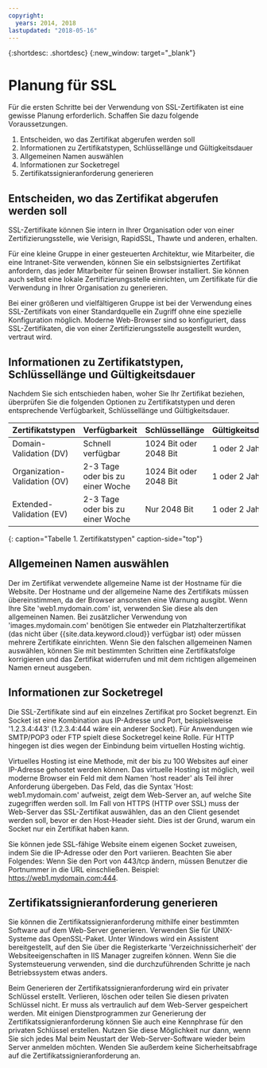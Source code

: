 ```yaml
---
copyright:
  years: 2014, 2018
lastupdated: "2018-05-16"
---
```


{:shortdesc: .shortdesc}
{:new_window: target="_blank"}

# Planung für SSL

Für die ersten Schritte bei der Verwendung von SSL-Zertifikaten ist eine gewisse Planung erforderlich. Schaffen Sie dazu folgende Voraussetzungen.

1. Entscheiden, wo das Zertifikat abgerufen werden soll
2. Informationen zu Zertifikatstypen, Schlüssellänge und Gültigkeitsdauer
3. Allgemeinen Namen auswählen
4. Informationen zur Socketregel
5. Zertifikatssignieranforderung generieren

## Entscheiden, wo das Zertifikat abgerufen werden soll

SSL-Zertifikate können Sie intern in Ihrer Organisation oder von einer Zertifizierungsstelle, wie Verisign, RapidSSL, Thawte und anderen, erhalten.  

Für eine kleine Gruppe in einer gesteuerten Architektur, wie Mitarbeiter, die eine Intranet-Site verwenden, können Sie ein selbstsigniertes Zertifikat anfordern, das jeder Mitarbeiter für seinen Browser installiert. Sie können auch selbst eine lokale Zertifizierungsstelle einrichten, um Zertifikate für die Verwendung in Ihrer Organisation zu generieren.

Bei einer größeren und vielfältigeren Gruppe ist bei der Verwendung eines SSL-Zertifikats von einer Standardquelle ein Zugriff ohne eine spezielle Konfiguration möglich. Moderne Web-Browser sind so konfiguriert, dass SSL-Zertifikaten, die von einer Zertifizierungsstelle ausgestellt wurden, vertraut wird.

## Informationen zu Zertifikatstypen, Schlüssellänge und Gültigkeitsdauer

Nachdem Sie sich entschieden haben, woher Sie Ihr Zertifikat beziehen, überprüfen Sie die folgenden Optionen zu Zertifikatstypen und deren entsprechende Verfügbarkeit, Schlüssellänge und Gültigkeitsdauer.

|              Zertifikatstypen          |  Verfügbarkeit                     |  Schlüssellänge                |  Gültigkeitsdauer                  |
| --------------------------------------- | --------------------------------- | -------------------------- | -------------------------- |
|Domain-Validation (DV)                   | Schnell verfügbar                 | 1024 Bit oder 2048 Bit       | 1 oder 2 Jahr(e)             |
|Organization-Validation (OV)             | 2-3 Tage oder bis zu einer Woche          | 1024 Bit oder 2048 Bit       | 1 oder 2 Jahr(e)             |
|Extended-Validation (EV)                 | 2-3 Tage oder bis zu einer Woche          | Nur 2048 Bit              | 1 oder 2 Jahr(e)             |
{: caption="Tabelle 1. Zertifikatstypen" caption-side="top"}   


## Allgemeinen Namen auswählen

Der im Zertifikat verwendete allgemeine Name ist der Hostname für die Website. Der Hostname und der allgemeine Name des Zertifikats müssen übereinstimmen, da der Browser ansonsten eine Warnung ausgibt. Wenn Ihre Site 'web1.mydomain.com' ist, verwenden Sie diese als den allgemeinen Namen. Bei zusätzlicher Verwendung von 'images.mydomain.com' benötigen Sie entweder ein Platzhalterzertifikat (das nicht über {{site.data.keyword.cloud}} verfügbar ist) oder müssen mehrere Zertifikate einrichten. Wenn Sie den falschen allgemeinen Namen auswählen, können Sie mit bestimmten Schritten eine Zertifikatsfolge korrigieren und das Zertifikat widerrufen und mit dem richtigen allgemeinen Namen erneut ausgeben.  

## Informationen zur Socketregel

Die SSL-Zertifikate sind auf ein einzelnes Zertifikat pro Socket begrenzt. Ein Socket ist eine Kombination aus IP-Adresse und Port, beispielsweise '1.2.3.4:443' (1.2.3.4:444 wäre ein anderer Socket). Für Anwendungen wie SMTP/POP3 oder FTP spielt diese Socketregel keine Rolle. Für HTTP hingegen ist dies wegen der Einbindung beim virtuellen Hosting wichtig.

Virtuelles Hosting ist eine Methode, mit der bis zu 100 Websites auf einer IP-Adresse gehostet werden können. Das virtuelle Hosting ist möglich, weil moderne Browser ein Feld mit  dem Namen 'host reader' als Teil ihrer Anforderung übergeben. Das Feld, das die Syntax 'Host: web1.mydomain.com' aufweist, zeigt dem Web-Server an, auf welche Site zugegriffen werden soll. Im Fall von HTTPS (HTTP over SSL) muss der Web-Server das SSL-Zertifikat auswählen, das an den Client gesendet werden soll, bevor er den Host-Header sieht. Dies ist der Grund, warum ein Socket nur ein Zertifikat haben kann.

Sie können jede SSL-fähige Website einem eigenen Socket zuweisen, indem Sie die IP-Adresse oder den Port variieren. Beachten Sie aber Folgendes: Wenn Sie den Port von 443/tcp ändern, müssen Benutzer die Portnummer in die URL einschließen. Beispiel: https://web1.mydomain.com:444.

## Zertifikatssignieranforderung generieren

Sie können die Zertifikatssignieranforderung mithilfe einer bestimmten Software auf dem Web-Server generieren. Verwenden Sie für UNIX-Systeme das OpenSSL-Paket. Unter Windows wird ein Assistent bereitgestellt, auf den Sie über die Registerkarte 'Verzeichnissicherheit' der Websiteeigenschaften in IIS Manager zugreifen können. Wenn Sie die Systemsteuerung verwenden, sind die durchzuführenden Schritte je nach Betriebssystem etwas anders.

Beim Generieren der Zertifikatssignieranforderung wird ein privater Schlüssel erstellt. Verlieren, löschen oder teilen Sie diesen privaten Schlüssel nicht. Er muss als vertraulich auf dem Web-Server gespeichert werden. Mit einigen Dienstprogrammen zur Generierung der Zertifikatssignieranforderung können Sie auch eine Kennphrase für den privaten Schlüssel erstellen. Nutzen Sie diese Möglichkeit nur dann, wenn Sie sich jedes Mal beim Neustart der Web-Server-Software wieder beim Server anmelden möchten. Wenden Sie außerdem keine Sicherheitsabfrage auf die Zertifikatssignieranforderung an.

